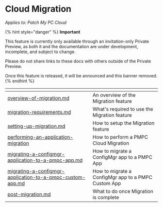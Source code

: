 # Cloud Migration

_Applies to: Patch My PC Cloud_

{% hint style="danger" %}
**Important**

This feature is currently only available through an invitation-only Private Preview, as both it and the documentation are under development, incomplete, and subject to change.

Please do not share links to these docs with others outside of the Private Preview.

Once this feature is released, it will be announced and this banner removed.
{% endhint %}

<table data-view="cards"><thead><tr><th data-type="content-ref"></th><th></th></tr></thead><tbody><tr><td><a href="overview-of-migration.md">overview-of-migration.md</a></td><td>An overview of the Migration feature</td></tr><tr><td><a href="migration-requirements.md">migration-requirements.md</a></td><td>What's required to use the Migration feature</td></tr><tr><td><a href="setting-up-migration.md">setting-up-migration.md</a></td><td>How to setup the Migration feature</td></tr><tr><td><a href="performing-an-application-migration/">performing-an-application-migration</a></td><td>How to perform a PMPC Cloud Migration</td></tr><tr><td><a href="performing-an-application-migration/migrating-a-configmgr-application-to-a-pmpc-app.md">migrating-a-configmgr-application-to-a-pmpc-app.md</a></td><td>How to migrate a ConfigMgr app to a PMPC App</td></tr><tr><td><a href="performing-an-application-migration/migrating-a-configmgr-application-to-a-pmpc-custom-app.md">migrating-a-configmgr-application-to-a-pmpc-custom-app.md</a></td><td>How to migrate a ConfigMgr app to a PMPC Custom App</td></tr><tr><td><a href="post-migration.md">post-migration.md</a></td><td>What to do once Migration is complete</td></tr></tbody></table>
